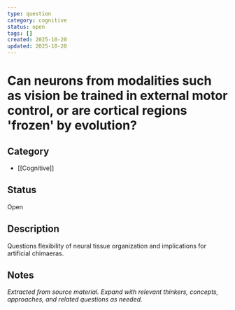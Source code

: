 ```yaml
---
type: question
category: cognitive
status: open
tags: []
created: 2025-10-20
updated: 2025-10-20
---
```


# Can neurons from modalities such as vision be trained in external motor control, or are cortical regions 'frozen' by evolution?

## Category

- [[Cognitive]]

## Status

Open

## Description

Questions flexibility of neural tissue organization and implications for artificial chimaeras.

## Notes

*Extracted from source material. Expand with relevant thinkers, concepts, approaches, and related questions as needed.*

